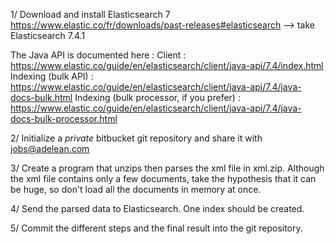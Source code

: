 1/ Download and install Elasticsearch 7
https://www.elastic.co/fr/downloads/past-releases#elasticsearch --> take Elasticsearch 7.4.1

The Java API is documented here : 
Client : https://www.elastic.co/guide/en/elasticsearch/client/java-api/7.4/index.html
Indexing (bulk API) : https://www.elastic.co/guide/en/elasticsearch/client/java-api/7.4/java-docs-bulk.html
Indexing (bulk processor, if you prefer) : https://www.elastic.co/guide/en/elasticsearch/client/java-api/7.4/java-docs-bulk-processor.html

2/ Initialize a *private* bitbucket git repository and share it with jobs@adelean.com

3/ Create a program that unzips then parses the xml file in xml.zip. 
Although the xml file contains only a few documents, take the hypothesis that it can be huge, so don't load all the documents in memory at once.

4/ Send the parsed data to Elasticsearch. One index should be created.

5/ Commit the different steps and the final result into the git repository.
